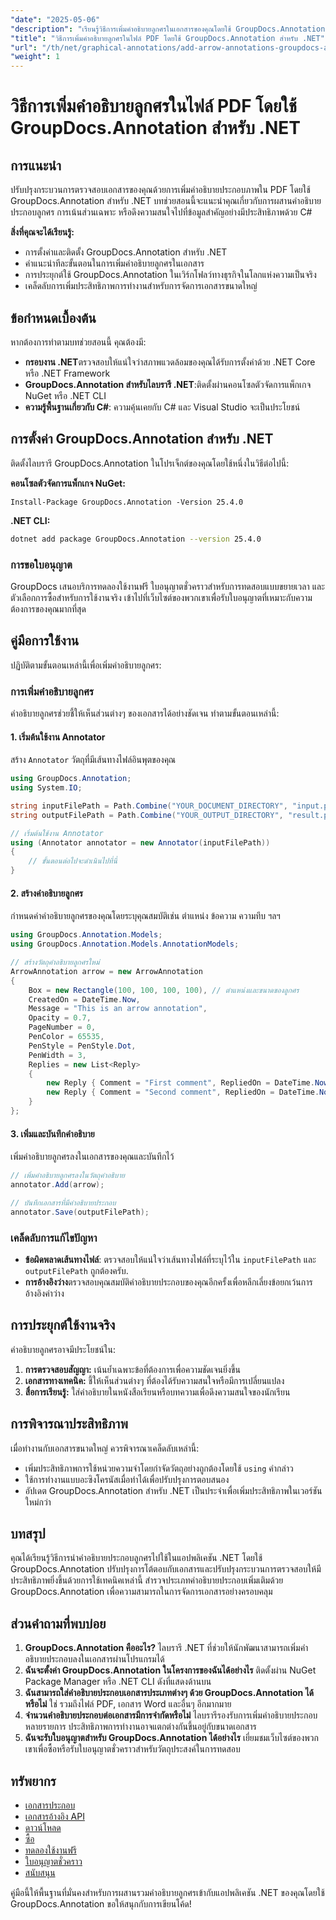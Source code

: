 ```yaml
---
"date": "2025-05-06"
"description": "เรียนรู้วิธีการเพิ่มคำอธิบายลูกศรในเอกสารของคุณโดยใช้ GroupDocs.Annotation สำหรับ .NET คู่มือนี้ให้คำแนะนำทีละขั้นตอนพร้อมตัวอย่างโค้ด"
"title": "วิธีการเพิ่มคำอธิบายลูกศรในไฟล์ PDF โดยใช้ GroupDocs.Annotation สำหรับ .NET"
"url": "/th/net/graphical-annotations/add-arrow-annotations-groupdocs-annotation-dotnet/"
"weight": 1
---
```


# วิธีการเพิ่มคำอธิบายลูกศรในไฟล์ PDF โดยใช้ GroupDocs.Annotation สำหรับ .NET

## การแนะนำ
ปรับปรุงกระบวนการตรวจสอบเอกสารของคุณด้วยการเพิ่มคำอธิบายประกอบภาพใน PDF โดยใช้ GroupDocs.Annotation สำหรับ .NET บทช่วยสอนนี้จะแนะนำคุณเกี่ยวกับการผสานคำอธิบายประกอบลูกศร การเน้นส่วนเฉพาะ หรือดึงความสนใจไปที่ข้อมูลสำคัญอย่างมีประสิทธิภาพด้วย C# 

**สิ่งที่คุณจะได้เรียนรู้:**
- การตั้งค่าและติดตั้ง GroupDocs.Annotation สำหรับ .NET
- คำแนะนำทีละขั้นตอนในการเพิ่มคำอธิบายลูกศรในเอกสาร
- การประยุกต์ใช้ GroupDocs.Annotation ในเวิร์กโฟลว์ทางธุรกิจในโลกแห่งความเป็นจริง
- เคล็ดลับการเพิ่มประสิทธิภาพการทำงานสำหรับการจัดการเอกสารขนาดใหญ่

## ข้อกำหนดเบื้องต้น
หากต้องการทำตามบทช่วยสอนนี้ คุณต้องมี:
- **กรอบงาน .NET**ตรวจสอบให้แน่ใจว่าสภาพแวดล้อมของคุณได้รับการตั้งค่าด้วย .NET Core หรือ .NET Framework
- **GroupDocs.Annotation สำหรับไลบรารี .NET**:ติดตั้งผ่านคอนโซลตัวจัดการแพ็กเกจ NuGet หรือ .NET CLI
- **ความรู้พื้นฐานเกี่ยวกับ C#**: ความคุ้นเคยกับ C# และ Visual Studio จะเป็นประโยชน์

## การตั้งค่า GroupDocs.Annotation สำหรับ .NET
ติดตั้งไลบรารี GroupDocs.Annotation ในโปรเจ็กต์ของคุณโดยใช้หนึ่งในวิธีต่อไปนี้:

**คอนโซลตัวจัดการแพ็กเกจ NuGet:**
```shell
Install-Package GroupDocs.Annotation -Version 25.4.0
```

**.NET CLI:**
```bash
dotnet add package GroupDocs.Annotation --version 25.4.0
```

### การขอใบอนุญาต
GroupDocs เสนอบริการทดลองใช้งานฟรี ใบอนุญาตชั่วคราวสำหรับการทดสอบแบบขยายเวลา และตัวเลือกการซื้อสำหรับการใช้งานจริง เข้าไปที่เว็บไซต์ของพวกเขาเพื่อรับใบอนุญาตที่เหมาะกับความต้องการของคุณมากที่สุด

## คู่มือการใช้งาน
ปฏิบัติตามขั้นตอนเหล่านี้เพื่อเพิ่มคำอธิบายลูกศร:

### การเพิ่มคำอธิบายลูกศร
คำอธิบายลูกศรช่วยชี้ให้เห็นส่วนต่างๆ ของเอกสารได้อย่างชัดเจน ทำตามขั้นตอนเหล่านี้:

#### 1. เริ่มต้นใช้งาน Annotator
สร้าง `Annotator` วัตถุที่มีเส้นทางไฟล์อินพุตของคุณ
```csharp
using GroupDocs.Annotation;
using System.IO;

string inputFilePath = Path.Combine("YOUR_DOCUMENT_DIRECTORY", "input.pdf");
string outputFilePath = Path.Combine("YOUR_OUTPUT_DIRECTORY", "result.pdf");

// เริ่มต้นใช้งาน Annotator
using (Annotator annotator = new Annotator(inputFilePath))
{
    // ขั้นตอนต่อไปจะดำเนินไปที่นี่
}
```

#### 2. สร้างคำอธิบายลูกศร
กำหนดค่าคำอธิบายลูกศรของคุณโดยระบุคุณสมบัติเช่น ตำแหน่ง ข้อความ ความทึบ ฯลฯ
```csharp
using GroupDocs.Annotation.Models;
using GroupDocs.Annotation.Models.AnnotationModels;

// สร้างวัตถุคำอธิบายลูกศรใหม่
ArrowAnnotation arrow = new ArrowAnnotation
{
    Box = new Rectangle(100, 100, 100, 100), // ตำแหน่งและขนาดของลูกศร
    CreatedOn = DateTime.Now,
    Message = "This is an arrow annotation",
    Opacity = 0.7,
    PageNumber = 0, 
    PenColor = 65535,
    PenStyle = PenStyle.Dot,
    PenWidth = 3,
    Replies = new List<Reply>
    {
        new Reply { Comment = "First comment", RepliedOn = DateTime.Now },
        new Reply { Comment = "Second comment", RepliedOn = DateTime.Now }
    }
};
```

#### 3. เพิ่มและบันทึกคำอธิบาย
เพิ่มคำอธิบายลูกศรลงในเอกสารของคุณและบันทึกไว้
```csharp
// เพิ่มคำอธิบายลูกศรลงในวัตถุคำอธิบาย
annotator.Add(arrow);

// บันทึกเอกสารที่มีคำอธิบายประกอบ
annotator.Save(outputFilePath);
```

### เคล็ดลับการแก้ไขปัญหา
- **ข้อผิดพลาดเส้นทางไฟล์**: ตรวจสอบให้แน่ใจว่าเส้นทางไฟล์ที่ระบุไว้ใน `inputFilePath` และ `outputFilePath` ถูกต้องครับ.
- **การอ้างอิงว่าง**ตรวจสอบคุณสมบัติคำอธิบายประกอบของคุณอีกครั้งเพื่อหลีกเลี่ยงข้อยกเว้นการอ้างอิงค่าว่าง

## การประยุกต์ใช้งานจริง
คำอธิบายลูกศรอาจมีประโยชน์ใน:
1. **การตรวจสอบสัญญา:** เน้นย้ำเฉพาะข้อที่ต้องการเพื่อความชัดเจนยิ่งขึ้น
2. **เอกสารทางเทคนิค:** ชี้ให้เห็นส่วนต่างๆ ที่ต้องได้รับความสนใจหรือมีการเปลี่ยนแปลง
3. **สื่อการเรียนรู้:** ใส่คำอธิบายในหนังสือเรียนหรือบทความเพื่อดึงความสนใจของนักเรียน

## การพิจารณาประสิทธิภาพ
เมื่อทำงานกับเอกสารขนาดใหญ่ ควรพิจารณาเคล็ดลับเหล่านี้:
- เพิ่มประสิทธิภาพการใช้หน่วยความจำโดยกำจัดวัตถุอย่างถูกต้องโดยใช้ `using` คำกล่าว
- ใช้การทำงานแบบอะซิงโครนัสเมื่อทำได้เพื่อปรับปรุงการตอบสนอง
- อัปเดต GroupDocs.Annotation สำหรับ .NET เป็นประจำเพื่อเพิ่มประสิทธิภาพในเวอร์ชันใหม่กว่า

## บทสรุป
คุณได้เรียนรู้วิธีการนำคำอธิบายประกอบลูกศรไปใช้ในแอปพลิเคชัน .NET โดยใช้ GroupDocs.Annotation ปรับปรุงการโต้ตอบกับเอกสารและปรับปรุงกระบวนการตรวจสอบให้มีประสิทธิภาพยิ่งขึ้นด้วยการใช้เทคนิคเหล่านี้ สำรวจประเภทคำอธิบายประกอบเพิ่มเติมด้วย GroupDocs.Annotation เพื่อความสามารถในการจัดการเอกสารอย่างครอบคลุม

## ส่วนคำถามที่พบบ่อย
1. **GroupDocs.Annotation คืออะไร?**
   ไลบรารี .NET ที่ช่วยให้นักพัฒนาสามารถเพิ่มคำอธิบายประกอบลงในเอกสารผ่านโปรแกรมได้
2. **ฉันจะตั้งค่า GroupDocs.Annotation ในโครงการของฉันได้อย่างไร**
   ติดตั้งผ่าน NuGet Package Manager หรือ .NET CLI ดังที่แสดงด้านบน
3. **ฉันสามารถใส่คำอธิบายประกอบเอกสารประเภทต่างๆ ด้วย GroupDocs.Annotation ได้หรือไม่**
   ใช่ รวมถึงไฟล์ PDF, เอกสาร Word และอื่นๆ อีกมากมาย
4. **จำนวนคำอธิบายประกอบต่อเอกสารมีการจำกัดหรือไม่**
   ไลบรารีรองรับการเพิ่มคำอธิบายประกอบหลายรายการ ประสิทธิภาพการทำงานอาจแตกต่างกันขึ้นอยู่กับขนาดเอกสาร
5. **ฉันจะรับใบอนุญาตสำหรับ GroupDocs.Annotation ได้อย่างไร**
   เยี่ยมชมเว็บไซต์ของพวกเขาเพื่อซื้อหรือรับใบอนุญาตชั่วคราวสำหรับวัตถุประสงค์ในการทดสอบ

## ทรัพยากร
- [เอกสารประกอบ](https://docs.groupdocs.com/annotation/net/)
- [เอกสารอ้างอิง API](https://reference.groupdocs.com/annotation/net/)
- [ดาวน์โหลด](https://releases.groupdocs.com/annotation/net/)
- [ซื้อ](https://purchase.groupdocs.com/buy)
- [ทดลองใช้งานฟรี](https://releases.groupdocs.com/annotation/net/)
- [ใบอนุญาตชั่วคราว](https://purchase.groupdocs.com/temporary-license/)
- [สนับสนุน](https://forum.groupdocs.com/c/annotation/) 

คู่มือนี้ให้พื้นฐานที่มั่นคงสำหรับการผสานรวมคำอธิบายลูกศรเข้ากับแอปพลิเคชัน .NET ของคุณโดยใช้ GroupDocs.Annotation ขอให้สนุกกับการเขียนโค้ด!